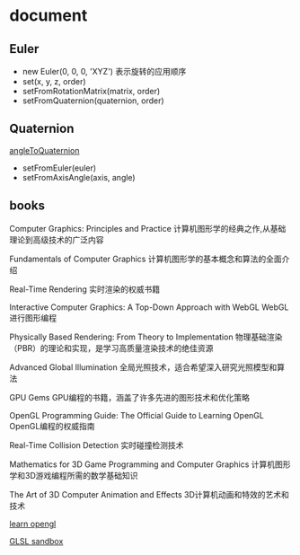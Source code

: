 # document

## Euler

- new Euler(0, 0, 0, 'XYZ') 表示旋转的应用顺序
- set(x, y, z, order)
- setFromRotationMatrix(matrix, order)
- setFromQuaternion(quaternion, order)

## Quaternion

[angleToQuaternion](https://www.euclideanspace.com/maths/geometry/rotations/conversions/angleToQuaternion/index.htm)

- setFromEuler(euler)
- setFromAxisAngle(axis, angle)

## books

Computer Graphics: Principles and Practice  计算机图形学的经典之作,从基础理论到高级技术的广泛内容

Fundamentals of Computer Graphics 计算机图形学的基本概念和算法的全面介绍

Real-Time Rendering 实时渲染的权威书籍

Interactive Computer Graphics: A Top-Down Approach with WebGL WebGL进行图形编程

Physically Based Rendering: From Theory to Implementation 物理基础渲染（PBR）的理论和实现，是学习高质量渲染技术的绝佳资源

Advanced Global Illumination 全局光照技术，适合希望深入研究光照模型和算法

GPU Gems GPU编程的书籍，涵盖了许多先进的图形技术和优化策略

OpenGL Programming Guide: The Official Guide to Learning OpenGL OpenGL编程的权威指南

Real-Time Collision Detection 实时碰撞检测技术

Mathematics for 3D Game Programming and Computer Graphics 计算机图形学和3D游戏编程所需的数学基础知识

The Art of 3D Computer Animation and Effects 3D计算机动画和特效的艺术和技术

[learn opengl](https://learnopengl.com/book/book_pdf.pdf)

[GLSL sandbox](https://glslsandbox.com/)

